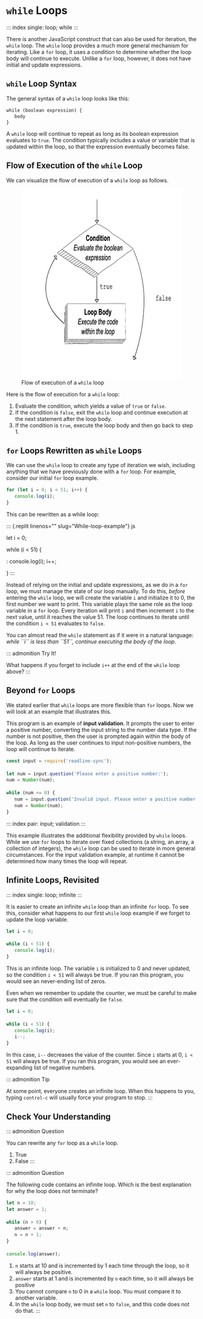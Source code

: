 # `while` Loops

::: index
single: loop; while
:::

There is another JavaScript construct that can also be used for
iteration, the `while` loop. The `while` loop provides a much more
general mechanism for iterating. Like a `for` loop, it uses a condition
to determine whether the loop body will continue to execute. Unlike a
`for` loop, however, it does not have initial and update expressions.

## `while` Loop Syntax

The general syntax of a `while` loop looks like this:

    while (boolean expression) {
       body
    }

A `while` loop will continue to repeat as long as its boolean expression
evaluates to `true`. The condition typically includes a value or
variable that is updated within the loop, so that the expression
eventually becomes false.

## Flow of Execution of the `while` Loop

We can visualize the flow of execution of a `while` loop as follows.

<figure>
<img src="figures/while-loop-flow.png" height="500"
alt="figures/while-loop-flow.png" />
<figcaption>Flow of execution of a <code>while</code> loop</figcaption>
</figure>

Here is the flow of execution for a `while` loop:

1.  Evaluate the condition, which yields a value of `true` or `false`.
2.  If the condition is `false`, exit the `while` loop and continue
    execution at the next statement after the loop body.
3.  If the condition is `true`, execute the loop body and then go back
    to step 1.

## `for` Loops Rewritten as `while` Loops

We can use the `while` loop to create any type of iteration we wish,
including anything that we have previously done with a `for` loop. For
example, consider our initial `for` loop example.

``` {.js linenos=""}
for (let i = 0; i < 51; i++) {
   console.log(i);
}
```

This can be rewritten as a while loop:

::: {.replit linenos="" slug="While-loop-example"}
js

let i = 0;

while (i \< 51) {

:   console.log(i); i++;

}
:::

Instead of relying on the initial and update expressions, as we do in a
`for` loop, we must manage the state of our loop manually. To do this,
*before* entering the `while` loop, we will create the variable `i` and
initialize it to 0, the first number we want to print. This variable
plays the same role as the loop variable in a `for` loop. Every
iteration will print `i` and then increment `i` to the next value, until
it reaches the value 51. The loop continues to iterate until the
condition `i < 51` evaluates to `false`.

You can almost read the `while` statement as if it were in a natural
language: *while \`\`i\`\` is less than \`\`51\`\`, continue executing
the body of the loop*.

::: admonition
Try It!

What happens if you forget to include `i++` at the end of the `while`
loop above?
:::

## Beyond `for` Loops

We stated earlier that `while` loops are more flexible than `for` loops.
Now we will look at an example that illustrates this.

This program is an example of **input validation**. It prompts the user
to enter a positive number, converting the input string to the number
data type. If the number is not positive, then the user is prompted
again within the body of the loop. As long as the user continues to
input non-positive numbers, the loop will continue to iterate.

``` {.js linenos=""}
const input = require('readline-sync');

let num = input.question('Please enter a positive number:');
num = Number(num);

while (num <= 0) {
   num = input.question('Invalid input. Please enter a positive number:');
   num = Number(num);
}
```

::: index
pair: input; validation
:::

This example illustrates the additional flexibility provided by `while`
loops. While we use `for` loops to iterate over fixed collections (a
string, an array, a collection of integers), the `while` loop can be
used to iterate in more general circumstances. For the input validation
example, at runtime it cannot be determined how many times the loop will
repeat.

## Infinite Loops, Revisited

::: index
single: loop; infinite
:::

It is easier to create an infinite `while` loop than an infinite `for`
loop. To see this, consider what happens to our first `while` loop
example if we forget to update the loop variable.

``` {.js linenos=""}
let i = 0;

while (i < 51) {
   console.log(i);
}
```

This is an infinite loop. The variable `i` is initialized to 0 and never
updated, so the condition `i < 51` will always be true. If you ran this
program, you would see an never-ending list of zeros.

Even when we remember to update the counter, we must be careful to make
sure that the condition will eventually be `false`.

``` {.js linenos=""}
let i = 0;

while (i < 51) {
   console.log(i);
   i--;
}
```

In this case, `i--` decreases the value of the counter. Since `i` starts
at 0, `i < 51` will always be true. If you ran this program, you would
see an ever-expanding list of negative numbers.

::: admonition
Tip

At some point, everyone creates an infinite loop. When this happens to
you, typing `control-c` will usually force your program to stop.
:::

## Check Your Understanding

::: admonition
Question

You can rewrite any `for` loop as a `while` loop.

1.  True
2.  False
:::

::: admonition
Question

The following code contains an infinite loop. Which is the best
explanation for why the loop does not terminate?

``` {.js linenos=""}
let n = 10;
let answer = 1;

while (n > 0) {
   answer = answer + n;
   n = n + 1;
}

console.log(answer);
```

1.  `n` starts at 10 and is incremented by 1 each time through the loop,
    so it will always be positive.
2.  `answer` starts at 1 and is incremented by `n` each time, so it will
    always be positive
3.  You cannot compare `n` to 0 in a `while` loop. You must compare it
    to another variable.
4.  In the `while` loop body, we must set `n` to `false`, and this code
    does not do that.
:::
